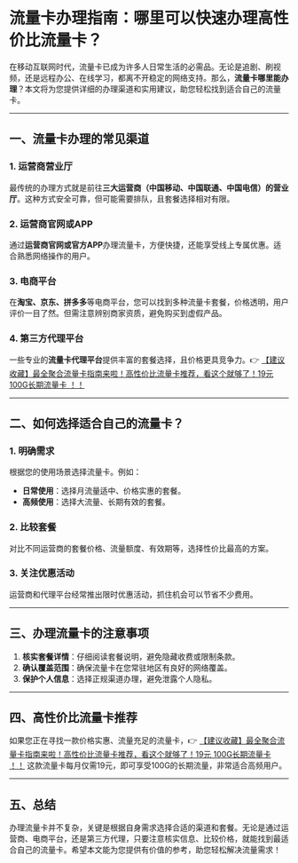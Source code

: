 # 流量卡办理指南：哪里可以快速办理高性价比流量卡？

在移动互联网时代，流量卡已成为许多人日常生活的必需品。无论是追剧、刷视频，还是远程办公、在线学习，都离不开稳定的网络支持。那么，**流量卡哪里能办理**？本文将为您提供详细的办理渠道和实用建议，助您轻松找到适合自己的流量卡。

---

## 一、流量卡办理的常见渠道

### 1. 运营商营业厅
最传统的办理方式就是前往**三大运营商（中国移动、中国联通、中国电信）的营业厅**。这种方式安全可靠，但可能需要排队，且套餐选择相对有限。

### 2. 运营商官网或APP
通过**运营商官网或官方APP**办理流量卡，方便快捷，还能享受线上专属优惠。适合熟悉网络操作的用户。

### 3. 电商平台
在**淘宝、京东、拼多多**等电商平台，您可以找到多种流量卡套餐，价格透明，用户评价一目了然。但需注意辨别商家资质，避免购买到虚假产品。

### 4. 第三方代理平台
一些专业的**流量卡代理平台**提供丰富的套餐选择，且价格更具竞争力。👉 [【建议收藏】最全聚合流量卡指南来啦！高性价比流量卡推荐，看这个就够了！19元 100G长期流量卡 ！！](https://bit.ly/Liuliangka)

---

## 二、如何选择适合自己的流量卡？

### 1. 明确需求
根据您的使用场景选择流量卡。例如：
- **日常使用**：选择月流量适中、价格实惠的套餐。
- **高频使用**：选择大流量、长期有效的套餐。

### 2. 比较套餐
对比不同运营商的套餐价格、流量额度、有效期等，选择性价比最高的方案。

### 3. 关注优惠活动
运营商和代理平台经常推出限时优惠活动，抓住机会可以节省不少费用。

---

## 三、办理流量卡的注意事项

1. **核实套餐详情**：仔细阅读套餐说明，避免隐藏收费或限制条款。
2. **确认覆盖范围**：确保流量卡在您常驻地区有良好的网络覆盖。
3. **保护个人信息**：选择正规渠道办理，避免泄露个人隐私。

---

## 四、高性价比流量卡推荐

如果您正在寻找一款价格实惠、流量充足的流量卡，👉 [【建议收藏】最全聚合流量卡指南来啦！高性价比流量卡推荐，看这个就够了！19元 100G长期流量卡 ！！](https://bit.ly/Liuliangka) 这款流量卡每月仅需19元，即可享受100G的长期流量，非常适合高频用户。

---

## 五、总结

办理流量卡并不复杂，关键是根据自身需求选择合适的渠道和套餐。无论是通过运营商、电商平台，还是第三方代理，只要注意核实信息、比较价格，就能找到最适合自己的流量卡。希望本文能为您提供有价值的参考，助您轻松解决流量需求！